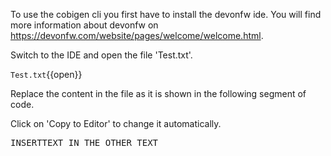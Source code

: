 To use the cobigen cli you first have to install the devonfw ide. You will find more information about devonfw on https://devonfw.com/website/pages/welcome/welcome.html.


Switch to the IDE and open the file 'Test.txt'.

`Test.txt`{{open}}


Replace the content in the file as it is shown in the following segment of code.


Click on 'Copy to Editor' to change it automatically.

<pre class="file" data-filename="Test.txt" data-target="insert" data-marker="###1234###">
INSERTTEXT IN THE OTHER TEXT</pre>

